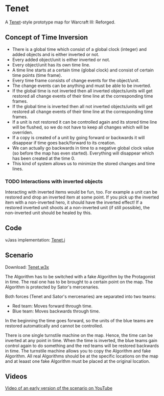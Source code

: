 # Tenet

A [Tenet](https://www.imdb.com/title/tt6723592)-style prototype map for Warcraft III: Reforged.

## Concept of Time Inversion

* There is a global time which consist of a global clock (integer) and added objects and is either inverted or not.
* Every added object/unit is either inverted or not.
* Every object/unit has its own time line.
* A time line starts at a certain time (global clock) and consist of certain time points (time frame).
* Every time frame consists of change events for the object/unit.
* The change events can be anything and must be able to be inverted.
* If the global time is not inverted then all inverted objects/units will get restored all change events of their time line at the corresponding time frames.
* If the global time is inverted then all not inverted objects/units will get restored all change events of their time line at the corresponding time frames.
* If a unit is not restored it can be controlled again and its stored time line will be flushed, so we do not have to keep all changes which will be overriden.
* If a copy is created of a unit by going forward or backwards it will disappear if time goes back/forward to its creation.
* We can actually go backwards in time to a negative global clock value (so before the map has even started). Everything will disappear which has been created at the time 0.
* This kind of system allows us to minimize the stored changes and time lines.

### TODO Interactions with inverted objects

Interacting with inverted items would be fun, too.
For example a unit can be restored and drop an inverted item at some point.
If you pick up the inverted item with a non-inverted hero, it should have the inverted effect!
If a restored inverted unit shoots at a non-inverted unit (if still possible), the non-inverted unit should be healed by this.

## Code

vJass implementation: [Tenet.j](./Tenet.j)

## Scenario

Download: [Tenet.w3x](./Tenet.w3x)

The Algorithm has to be switched with a fake Algorithm by the Protagonist in time.
The real one has to be brought to a certain point on the map.
The Algorithm is protected by Sator's mercenaries.

Both forces (Tenet and Sator's mercenaries) are separated into two teams:

* Red team: Moves forward through time.
* Blue team: Moves backwards through time.

In the beginning the time goes forward, so the units of the blue teams are restored automatically and cannot be controlled.

There is one single turnstile machine on the map.
Hence, the time can be inverted at any point in time.
When the time is inverted, the blue teams gain control again to do something and the red teams will be restored backwards in time.
The turnstile machine allows you to copy the Algorithm and fake Algorithm.
All real Algorithms should be at the specific locations on the map and at leaast one fake Algorithm must be placed at the original location.

## Videos

[Video of an early version of the scenario on YouTube](https://www.youtube.com/watch?v=qVlEL9Wzz_Y)